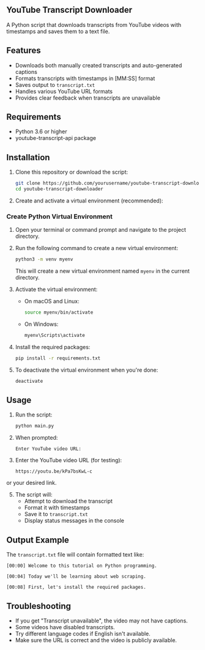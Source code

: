 ## YouTube Transcript Downloader

A Python script that downloads transcripts from YouTube videos with timestamps and saves them to a text file.

## Features

- Downloads both manually created transcripts and auto-generated captions
- Formats transcripts with timestamps in [MM:SS] format
- Saves output to `transcript.txt`
- Handles various YouTube URL formats
- Provides clear feedback when transcripts are unavailable

## Requirements

- Python 3.6 or higher
- youtube-transcript-api package

## Installation

1. Clone this repository or download the script:
   ```bash
   git clone https://github.com/yourusername/youtube-transcript-downloader.git
   cd youtube-transcript-downloader
   ```

2. Create and activate a virtual environment (recommended):

### Create Python Virtual Environment

1. Open your terminal or command prompt and navigate to the project directory.

2. Run the following command to create a new virtual environment:
   ```bash
   python3 -m venv myenv
   ```
   This will create a new virtual environment named `myenv` in the current directory.

3. Activate the virtual environment:

   - On macOS and Linux:
     ```bash
     source myenv/bin/activate
     ```
   - On Windows:
     ```bash
     myenv\Scripts\activate
     ```

4. Install the required packages:
   ```bash
   pip install -r requirements.txt
   ```

5. To deactivate the virtual environment when you're done:
   ```bash
   deactivate
   ```

## Usage

1. Run the script:
   ```bash
   python main.py
   ```

2. When prompted:
   ```
   Enter YouTube video URL:
   ```
3. Enter the YouTube video URL (for testing):
   ```
   https://youtu.be/kPa7bsKwL-c
   ```
or your desired link.


5. The script will:
   - Attempt to download the transcript
   - Format it with timestamps
   - Save it to `transcript.txt`
   - Display status messages in the console

## Output Example

The `transcript.txt` file will contain formatted text like:
```
[00:00] Welcome to this tutorial on Python programming.

[00:04] Today we'll be learning about web scraping.

[00:08] First, let's install the required packages.
```


## Troubleshooting

- If you get "Transcript unavailable", the video may not have captions.
- Some videos have disabled transcripts.
- Try different language codes if English isn't available.
- Make sure the URL is correct and the video is publicly available.
